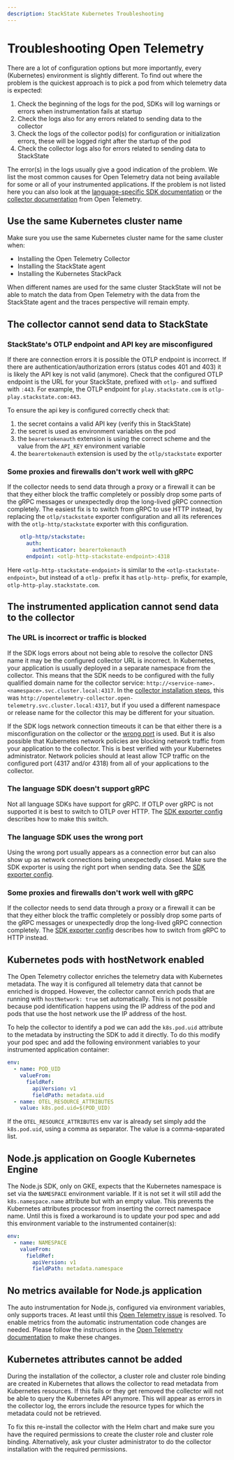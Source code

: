 ```yaml
---
description: StackState Kubernetes Troubleshooting
---
```


# Troubleshooting Open Telemetry

There are a lot of configuration options but more importantly, every (Kubernetes) environment is slightly different. To find out where the problem is the quickest approach is to pick a pod from which telemetry data is expected:

1. Check the beginning of the logs for the pod, SDKs will log warnings or errors when instrumentation fails at startup
2. Check the logs also for any errors related to sending data to the collector
3. Check the logs of the collector pod(s) for configuration or initialization errors, these will be logged right after the startup of the pod
4. Check the collector logs also for errors related to sending data to StackState

The error(s) in the logs usually give a good indication of the problem. We list the most common causes for Open Telemetry data not being available for some or all of your instrumented applications. If the problem is not listed here you can also look at the [language-specific SDK documentation](https://opentelemetry.io/docs/languages/) or the [collector documentation](https://opentelemetry.io/docs/collector/troubleshooting/) from Open Telemetry.

## Use the same Kubernetes cluster name

Make sure you use the same Kubernetes cluster name for the same cluster when:
* Installing the Open Telemetry Collector
* Installing the StackState agent
* Installing the Kubernetes StackPack

When different names are used for the same cluster StackState will not be able to match the data from Open Telemetry with the data from the StackState agent and the traces perspective will remain empty.

## The collector cannot send data to StackState

### StackState's OTLP endpoint and API key are misconfigured

If there are connection errors it is possible the OTLP endpoint is incorrect. If there are authentication/authorization errors (status codes 401 and 403) it is likely the API key is not valid (anymore). Check that the configured OTLP endpoint is the URL for your StackState, prefixed with `otlp-` and suffixed with `:443`. For example, the  OTLP endpoint for `play.stackstate.com` is `otlp-play.stackstate.com:443`. 

To ensure the api key is configured correctly check that:
1. the secret contains a valid API key (verify this in StackState)
2. the secret is used as environment variables on the pod
3. the `bearertokenauth` extension is using the correct scheme and the value from the `API_KEY` environment variable
4. the `bearertokenauth` extension is used by the `otlp/stackstate` exporter

### Some proxies and firewalls don't work well with gRPC

If the collector needs to send data through a proxy or a firewall it can be that they either block the traffic completely or possibly drop some parts of the gRPC messages or unexpectedly drop the long-lived gRPC connection completely. The easiest fix is to switch from gRPC to use HTTP instead, by replacing the `otlp/stackstate` exporter configuration and all its references with the  `otlp-http/stackstate` exporter with this configuration.

```yaml
    otlp-http/stackstate:
      auth:
        authenticator: bearertokenauth
      endpoint: <otlp-http-stackstate-endpoint>:4318
```

Here `<otlp-http-stackstate-endpoint>` is similar to the `<otlp-stackstate-endpoint>`, but instead of a `otlp-` prefix it has `otlp-http-` prefix, for example, `otlp-http-play.stackstate.com`.

## The instrumented application cannot send data to the collector

### The URL is incorrect or traffic is blocked

If the SDK logs errors about not being able to resolve the collector DNS name it may be the configured collector URL is incorrect. In Kubernetes, your application is usually deployed in a separate namespace from the collector. This means that the SDK needs to be configured with the fully qualified domain name for the collector service:
`http://<service-name>.<namespace>.svc.cluster.local:4317`. In the [collector installation steps](./collector.md), this was `http://opentelemetry-collector.open-telemetry.svc.cluster.local:4317`, but if you used a different namespace or release name for the collector this may be different for your situation.

If the SDK logs network connection timeouts it can be that either there is a misconfiguration on the collector or the [wrong port](#the-language-sdk-uses-the-wrong-port) is used. But it is also possible that Kubernetes network policies are blocking network traffic from your application to the collector. This is best verified with your Kubernetes administrator. Network policies should at least allow TCP traffic on the configured port (4317 and/or 4318) from all of your applications to the collector.

### The language SDK doesn't support gRPC

Not all language SDKs have support for gRPC. If OTLP over gRPC is not supported it is best to switch to OTLP over HTTP. The [SDK exporter config](./languages/sdk-exporter-config.md#grpc-vs-http) describes how to make this switch.

### The language SDK uses the wrong port

Using the wrong port usually appears as a connection error but can also show up as network connections being unexpectedly closed. Make sure the SDK exporter is using the right port when sending data. See the [SDK exporter config](./languages/sdk-exporter-config.md#grpc-vs-http).

### Some proxies and firewalls don't work well with gRPC 

If the collector needs to send data through a proxy or a firewall it can be that they either block the traffic completely or possibly drop some parts of the gRPC messages or unexpectedly drop the long-lived gRPC connection completely. The [SDK exporter config](./languages/sdk-exporter-config.md#grpc-vs-http) describes how to switch from gRPC to HTTP instead. 

## Kubernetes pods with hostNetwork enabled

The Open Telemetry collector enriches the telemetry data with Kubernetes metadata. The way it is configured all telemetry data that cannot be enriched is dropped. However, the collector cannot enrich pods that are running with `hostNetwork: true` set automatically. This is not possible because pod identification happens using the IP address of the pod and pods that use the host network use the IP address of the host.

To help the collector to identify a pod we can add the `k8s.pod.uid` attribute to the metadata by instructing the SDK to add it directly. To do this modify your pod spec and add the following environment variables to your instrumented application container:

```yaml
env:
  - name: POD_UID
    valueFrom:
      fieldRef:
        apiVersion: v1
        fieldPath: metadata.uid
  - name: OTEL_RESOURCE_ATTRIBUTES
    value: k8s.pod.uid=$(POD_UID)
```

If the `OTEL_RESOURCE_ATTRIBUTES` env var is already set simply add the `k8s.pod.uid`, using a comma as separator. The value is a comma-separated list.

## Node.js application on Google Kubernetes Engine

The Node.js SDK, only on GKE, expects that the Kubernetes namespace is set via the `NAMESPACE` environment variable. If it is not set it will still add the `k8s.namespace.name` attribute but with an empty value.  This prevents the Kubernetes attributes processor from inserting the correct namespace name. Until this is fixed a workaround is to update your pod spec and add this environment variable to the instrumented container(s):

```yaml
env:
  - name: NAMESPACE
    valueFrom:
      fieldRef:
        apiVersion: v1
        fieldPath: metadata.namespace
```

## No metrics available for Node.js application

The auto instrumentation for Node.js, configured via environment variables, only supports traces. At least until this [Open Telemetry issue](https://github.com/open-telemetry/opentelemetry-js/issues/4551) is resolved. To enable metrics from the automatic instrumentation code changes are needed. Please follow the instructions in the [Open Telemetry documentation](https://opentelemetry.io/docs/languages/js/exporters/#usage-with-nodejs) to make these changes. 

## Kubernetes attributes cannot be added

During the installation of the collector, a cluster role and cluster role binding are created in Kubernetes that allows the collector to read metadata from Kubernetes resources. If this fails or they get removed the collector will not be able to query the Kubernetes API anymore. This will appear as errors in the collector log, the errors include the resource types for which the metadata could not be retrieved.

To fix this re-install the collector with the Helm chart and make sure you have the required permissions to create the cluster role and cluster role binding. Alternatively, ask your cluster administrator to do the collector installation with the required permissions.
